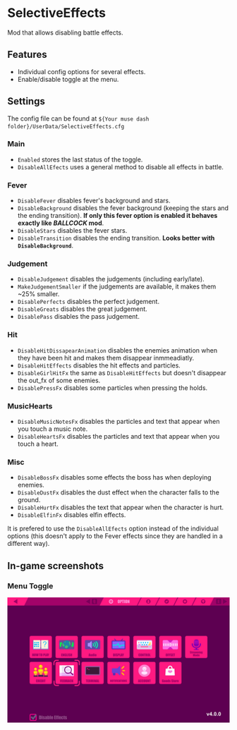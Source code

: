 # SelectiveEffects
Mod that allows disabling battle effects.

## Features
* Individual config options for several effects.
* Enable/disable toggle at the menu.

## Settings
The config file can be found at `${Your muse dash folder}/UserData/SelectiveEffects.cfg`
### Main
* `Enabled` stores the last status of the toggle.
* `DisableAllEfects` uses a general method to disable all effects in battle.
### Fever
* `DisableFever` disables fever's background and stars.
* `DisableBackground` disables the fever background (keeping the stars and the ending transition). **If only this fever option is enabled it behaves exactly like _BALLCOCK_ mod**.
* `DisableStars` disables the fever stars.
* `DisableTransition` disables the ending transition. **Looks better with `DisableBackground`**.
### Judgement
* `DisableJudgement` disables the judgements (including early/late).
* `MakeJudgementSmaller` if the judgements are available, it makes them ~25% smaller.
* `DisablePerfects` disables the perfect judgement.
* `DisableGreats` disables the great judgement.
* `DisablePass` disables the pass judgement.
### Hit
* `DisableHitDissapearAnimation` disables the enemies animation when they have been hit and makes them disappear inmmeadiatly.
* `DisableHitEffects` disables the hit effects and particles.
* `DisableGirlHitFx` the same as `DisableHitEffects` but doesn't disappear the out_fx of some enemies.
* `DisablePressFx` disables some particles when pressing the holds.
### MusicHearts
* `DisableMusicNotesFx` disables the particles and text that appear when you touch a music note.
* `DisableHeartsFx` disables the particles and text that appear when you touch a heart.
### Misc
* `DisableBossFx` disables some effects the boss has when deploying enemies.
* `DisableDustFx` disables the dust effect when the character falls to the ground.
* `DisableHurtFx` disables the text that appear when the character is hurt.
* `DisableElfinFx` disables elfin effects.

It is prefered to use the `DisableAllEfects` option instead of the individual options (this doesn't apply to the Fever effects since they are handled in a different way).

## In-game screenshots
### Menu Toggle
![MenuToggle](Media/MenuToggle.jpg)